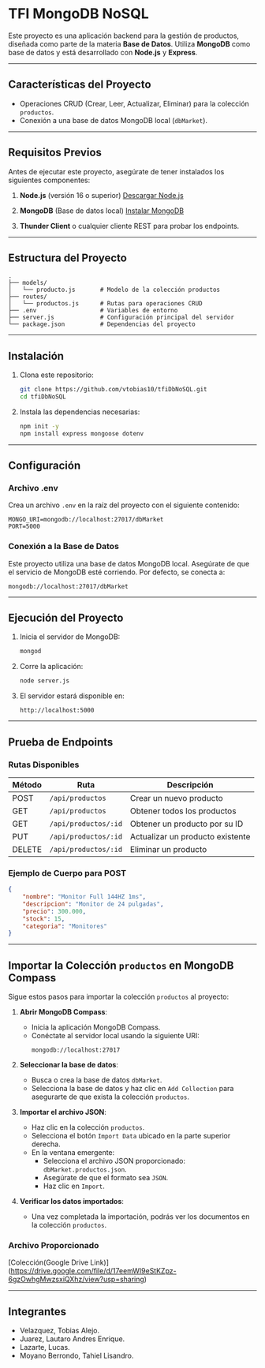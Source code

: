 
# TFI MongoDB NoSQL

Este proyecto es una aplicación backend para la gestión de productos, diseñada como parte de la materia **Base de Datos**. Utiliza **MongoDB** como base de datos y está desarrollado con **Node.js** y **Express**.

---

## **Características del Proyecto**

- Operaciones CRUD (Crear, Leer, Actualizar, Eliminar) para la colección `productos`.
- Conexión a una base de datos MongoDB local (`dbMarket`).

---

## **Requisitos Previos**

Antes de ejecutar este proyecto, asegúrate de tener instalados los siguientes componentes:

1. **Node.js** (versión 16 o superior) [Descargar Node.js](https://nodejs.org/)

   
2. **MongoDB** (Base de datos local) [Instalar MongoDB](https://www.mongodb.com/trydownloadcommunity)

3. **Thunder Client** o cualquier cliente REST para probar los endpoints.

---

## **Estructura del Proyecto**

```plaintext
.
├── models/
│   └── producto.js       # Modelo de la colección productos
├── routes/
│   └── productos.js      # Rutas para operaciones CRUD
├── .env                  # Variables de entorno
├── server.js             # Configuración principal del servidor
└── package.json          # Dependencias del proyecto
```

---

## **Instalación**

1. Clona este repositorio:
   ```bash
   git clone https://github.com/vtobias10/tfiDbNoSQL.git
   cd tfiDbNoSQL
   ```

2. Instala las dependencias necesarias:
   ```bash
   npm init -y
   npm install express mongoose dotenv
   ```

---

## **Configuración**

### Archivo .env

Crea un archivo `.env` en la raíz del proyecto con el siguiente contenido:

```plaintext
MONGO_URI=mongodb://localhost:27017/dbMarket
PORT=5000
```
### Conexión a la Base de Datos

Este proyecto utiliza una base de datos MongoDB local. Asegúrate de que el servicio de MongoDB esté corriendo. Por defecto, se conecta a:
```plaintext
mongodb://localhost:27017/dbMarket
```
---

## **Ejecución del Proyecto**

1. Inicia el servidor de MongoDB:
   ```bash
   mongod
   ```

2. Corre la aplicación:
   ```bash
   node server.js
   ```

3. El servidor estará disponible en:
   ```plaintext
   http://localhost:5000
   ```

---

## **Prueba de Endpoints**

### **Rutas Disponibles**

| Método | Ruta                  | Descripción                           |
|--------|-----------------------|---------------------------------------|
| POST   | `/api/productos`      | Crear un nuevo producto               |
| GET    | `/api/productos`      | Obtener todos los productos           |
| GET    | `/api/productos/:id`  | Obtener un producto por su ID         |
| PUT    | `/api/productos/:id`  | Actualizar un producto existente      |
| DELETE | `/api/productos/:id`  | Eliminar un producto                  |

### **Ejemplo de Cuerpo para POST**
```json
{
    "nombre": "Monitor Full 144HZ 1ms",
    "descripcion": "Monitor de 24 pulgadas",
    "precio": 300.000,
    "stock": 15,
    "categoria": "Monitores"
}
```

---

## **Importar la Colección `productos` en MongoDB Compass**

Sigue estos pasos para importar la colección `productos` al proyecto:

1. **Abrir MongoDB Compass**:
   - Inicia la aplicación MongoDB Compass.
   - Conéctate al servidor local usando la siguiente URI:
     ```plaintext
     mongodb://localhost:27017
     ```

2. **Seleccionar la base de datos**:
   - Busca o crea la base de datos `dbMarket`.
   - Selecciona la base de datos y haz clic en `Add Collection` para asegurarte de que exista la colección `productos`.

3. **Importar el archivo JSON**:
   - Haz clic en la colección `productos`.
   - Selecciona el botón `Import Data` ubicado en la parte superior derecha.
   - En la ventana emergente:
     - Selecciona el archivo JSON proporcionado: `dbMarket.productos.json`.
     - Asegúrate de que el formato sea `JSON`.
     - Haz clic en `Import`.

4. **Verificar los datos importados**:
   - Una vez completada la importación, podrás ver los documentos en la colección `productos`.

### Archivo Proporcionado
[Colección(Google Drive Link)] (https://drive.google.com/file/d/17eemWl9eStKZpz-6gzOwhgMwzsxiQXhz/view?usp=sharing)

---

## **Integrantes**

- Velazquez, Tobias Alejo.
- Juarez, Lautaro Andres Enrique.
- Lazarte, Lucas.
- Moyano Berrondo, Tahiel Lisandro.
